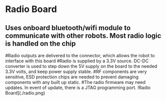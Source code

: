 # Radio Board

## Uses onboard bluetooth/wifi module to communicate with other robots. Most radio logic is handled on the chip
#Radio outputs are delivered to the connector, which allows the robot to interface with this board
#Radio is supplied by a 3.3V source. DC-DC converter is used to step down the 5V supply on the board to the needed 3.3V volts, and keep power supply stable.
#RF components are very sensitive, ESD protection chips are needed to prevent damaging components with any built up static.
#The radio firmware may need updates. In event of update, there is a JTAG programming port.
!Radio Board](./radio.png)


